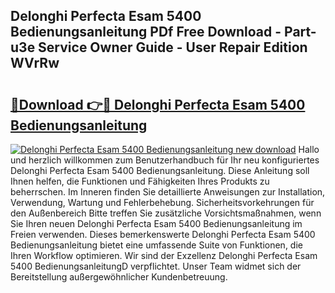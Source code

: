 ## Delonghi Perfecta Esam 5400 Bedienungsanleitung PDf Free Download - Part-u3e Service Owner Guide - User Repair Edition WVrRw

# <h2><a href="http://df0hkh.blite.top/?on=Delonghi+Perfecta+Esam+5400+Bedienungsanleitung">🔗Download 👉🔴 Delonghi Perfecta Esam 5400 Bedienungsanleitung</a></h2>

[![Delonghi Perfecta Esam 5400 Bedienungsanleitung new download](https://i.imgur.com/lujVjoI.png)](http://df0hkh.blite.top/?on=Delonghi+Perfecta+Esam+5400+Bedienungsanleitung)
Hallo und herzlich willkommen zum Benutzerhandbuch für Ihr neu konfiguriertes Delonghi Perfecta Esam 5400 Bedienungsanleitung. Diese Anleitung soll Ihnen helfen, die Funktionen und Fähigkeiten Ihres Produkts zu beherrschen. Im Inneren finden Sie detaillierte Anweisungen zur Installation, Verwendung, Wartung und Fehlerbehebung. Sicherheitsvorkehrungen für den Außenbereich Bitte treffen Sie zusätzliche Vorsichtsmaßnahmen, wenn Sie Ihren neuen Delonghi Perfecta Esam 5400 Bedienungsanleitung im Freien verwenden. Dieses bemerkenswerte Delonghi Perfecta Esam 5400 Bedienungsanleitung bietet eine umfassende Suite von Funktionen, die Ihren Workflow optimieren. Wir sind der Exzellenz Delonghi Perfecta Esam 5400 BedienungsanleitungD verpflichtet. Unser Team widmet sich der Bereitstellung außergewöhnlicher Kundenbetreuung.
